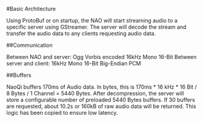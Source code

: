 #Basic Architecture

Using ProtoBuf or on startup, the NAO will start streaming audio to a specific server using GStreamer.
The server will decode the stream and transfer the audio data to any clients requesting audio data.

##Communication

Between NAO and server: Ogg Vorbis encoded 16kHz Mono 16-Bit
Between server and client: 16kHz Mono 16-Bit Big-Endian PCM

##Buffers

NaoQi buffers 170ms of Audio data. In bytes, this is 170ms * 16 kHz * 16 Bit / 8 Bytes / 1 Channel = 5440 Bytes.
After decompression, the server will store a configurable number of preloaded 5440 Bytes buffers.
If 30 buffers are requested, about 10.2s or 160kB of raw audio data will be returned.
This logic has been copied to ensure low latency.
